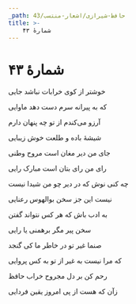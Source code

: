 ```yaml
---
_path: حافظ-شیرازی/اشعار-منتسب/43
title: >-
    شمارهٔ ۴۳
---
```

# شمارهٔ ۴۳

<div class="b" id="bn1"><div class="m1"><p>خوشتر از کوی خرابات نباشد جایی</p></div>
<div class="m2"><p>که به پیرانه سرم دست دهد ماوایی</p></div></div>
<div class="b" id="bn2"><div class="m1"><p>آرزو می‌کندم از تو چه پنهان دارم</p></div>
<div class="m2"><p>شیشهٔ باده و طلعت خوش زیبایی</p></div></div>
<div class="b" id="bn3"><div class="m1"><p>جای من دیر مغان است مروح وطنی</p></div>
<div class="m2"><p>رای من رای بتان است مبارک رایی</p></div></div>
<div class="b" id="bn4"><div class="m1"><p>چه کنی نوش که در دیر چو من شیدا نیست</p></div>
<div class="m2"><p>نیست این جز سخن بوالهوس رعنایی</p></div></div>
<div class="b" id="bn5"><div class="m1"><p>به ادب باش که هر کس نتواند گفتن</p></div>
<div class="m2"><p>سخن پیر مگر برهمنی یا رایی</p></div></div>
<div class="b" id="bn6"><div class="m1"><p>صنما غیر تو در خاطر ما کی گنجد</p></div>
<div class="m2"><p>که مرا نیست به غیر از تو به کس پروایی</p></div></div>
<div class="b" id="bn7"><div class="m1"><p>رحم کن بر دل مجروح خراب حافظ</p></div>
<div class="m2"><p>زآن که هست از پی امروز یقین فردایی</p></div></div>

